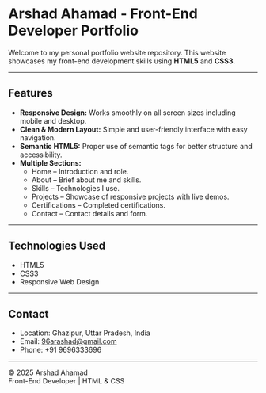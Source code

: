 # Arshad Ahamad - Front-End Developer Portfolio

Welcome to my personal portfolio website repository. This website showcases my front-end development skills using **HTML5** and **CSS3**.

---

## Features

- **Responsive Design:** Works smoothly on all screen sizes including mobile and desktop.
- **Clean & Modern Layout:** Simple and user-friendly interface with easy navigation.
- **Semantic HTML5:** Proper use of semantic tags for better structure and accessibility.
- **Multiple Sections:**
  - Home – Introduction and role.
  - About – Brief about me and skills.
  - Skills – Technologies I use.
  - Projects – Showcase of responsive projects with live demos.
  - Certifications – Completed certifications.
  - Contact – Contact details and form.

---

## Technologies Used

- HTML5
- CSS3
- Responsive Web Design

---

## Contact

- Location: Ghazipur, Uttar Pradesh, India  
- Email: 96arashad@gmail.com  
- Phone: +91 9696333696  

---

© 2025 Arshad Ahamad  
Front-End Developer | HTML & CSS  
